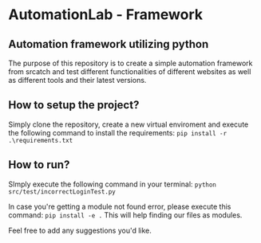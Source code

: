 # AutomationLab - Framework

## Automation framework utilizing python

The purpose of this repository is to create a simple automation framework from srcatch and test different functionalities of different websites as well as different tools and their latest versions.

## How to setup the project?
Simply clone the repository, create a new virtual enviroment and execute the following command to install the requirements:
`pip install -r .\requirements.txt`

## How to run?
SImply execute the following command in your terminal:
`python src/test/incorrectLoginTest.py`

In case you're getting a module not found error, please execute this command:
`pip install -e .`
This will help finding our files as modules.

Feel free to add any suggestions you'd like.
